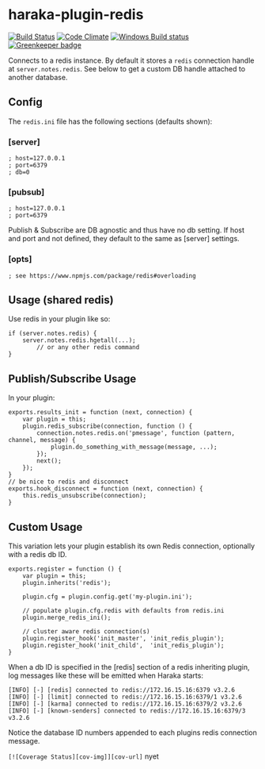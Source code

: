# haraka-plugin-redis

[![Build Status][ci-img]][ci-url]
[![Code Climate][clim-img]][clim-url]
[![Windows Build status][apv-img]][apv-url]
[![Greenkeeper badge][gk-img]][gk-url]

Connects to a redis instance. By default it stores a `redis`
connection handle at `server.notes.redis`. See below to get a custom DB handle
attached to another database.

## Config

The `redis.ini` file has the following sections (defaults shown):

### [server]

    ; host=127.0.0.1
    ; port=6379
    ; db=0

### [pubsub]

    ; host=127.0.0.1
    ; port=6379

Publish & Subscribe are DB agnostic and thus have no db setting. If host and port and not defined, they default to the same as [server] settings.

### [opts]

    ; see https://www.npmjs.com/package/redis#overloading


## Usage (shared redis)

Use redis in your plugin like so:

    if (server.notes.redis) {
        server.notes.redis.hgetall(...);
            // or any other redis command
    }

## Publish/Subscribe Usage

In your plugin:

    exports.results_init = function (next, connection) {
        var plugin = this;
        plugin.redis_subscribe(connection, function () {
            connection.notes.redis.on('pmessage', function (pattern, channel, message) {
                plugin.do_something_with_message(message, ...);
            });
            next();
        });
    }
    // be nice to redis and disconnect
    exports.hook_disconnect = function (next, connection) {
        this.redis_unsubscribe(connection);
    }

## Custom Usage

This variation lets your plugin establish its own Redis connection,
optionally with a redis db ID.

    exports.register = function () {
        var plugin = this;
        plugin.inherits('redis');

        plugin.cfg = plugin.config.get('my-plugin.ini');

        // populate plugin.cfg.redis with defaults from redis.ini
        plugin.merge_redis_ini();

        // cluster aware redis connection(s)
        plugin.register_hook('init_master', 'init_redis_plugin');
        plugin.register_hook('init_child',  'init_redis_plugin');
    }

When a db ID is specified in the [redis] section of a redis inheriting plugin, log messages like these will be emitted when Haraka starts:

    [INFO] [-] [redis] connected to redis://172.16.15.16:6379 v3.2.6
    [INFO] [-] [limit] connected to redis://172.16.15.16:6379/1 v3.2.6
    [INFO] [-] [karma] connected to redis://172.16.15.16:6379/2 v3.2.6
    [INFO] [-] [known-senders] connected to redis://172.16.15.16:6379/3 v3.2.6

Notice the database ID numbers appended to each plugins redis connection
message.


`[![Coverage Status][cov-img]][cov-url]` nyet


[ci-img]: https://travis-ci.org/haraka/haraka-plugin-redis.svg
[ci-url]: https://travis-ci.org/haraka/haraka-plugin-redis
[cov-img]: https://codecov.io/github/haraka/haraka-plugin-redis/coverage.svg
[cov-url]: https://codecov.io/github/haraka/haraka-plugin-redis?branch=master
[clim-img]: https://codeclimate.com/github/haraka/haraka-plugin-redis/badges/gpa.svg
[clim-url]: https://codeclimate.com/github/haraka/haraka-plugin-redis
[apv-img]: https://ci.appveyor.com/api/projects/status/fxk78f25n61nq3lx?svg=true
[apv-url]: https://ci.appveyor.com/project/msimerson/haraka-plugin-redis
[gk-img]: https://badges.greenkeeper.io/haraka/haraka-plugin-redis.svg
[gk-url]: https://greenkeeper.io/
